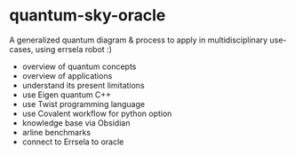 # quantum-sky-oracle
A generalized quantum diagram &amp; process to apply in multidisciplinary use-cases,  using errsela robot :) 

- overview of quantum concepts
-  overview of applications
- understand its present limitations
- use Eigen quantum C++ 
- use Twist programming language
- use  Covalent workflow for python option
- knowledge base via Obsidian 
- arline benchmarks
- connect to Errsela to oracle
